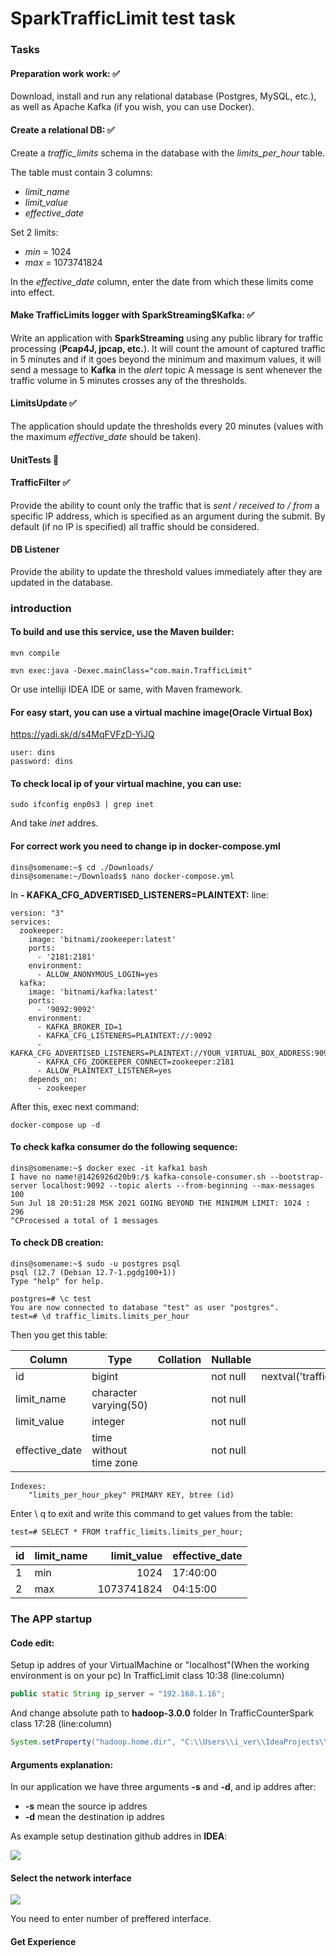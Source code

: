 # SparkTrafficLimit test task
### Tasks
#### Preparation work work: :white_check_mark:
Download, install and run any relational database (Postgres, MySQL, etc.), as well as Apache Kafka (if you wish, you can use Docker).

#### Create a relational DB: :white_check_mark:
Create a _traffic_limits_ schema in the database with the _limits_per_hour_ table.

The table must contain 3 columns: 
+ _limit_name_
+ _limit_value_
+ _effective_date_
 
Set 2 limits:
+ _min_ = 1024
+ _max_ = 1073741824
 
In the _effective_date_ column, enter the date from which these limits come into effect.

#### Make TrafficLimits logger with SparkStreaming$Kafka: :white_check_mark:
Write an application with **SparkStreaming** using any public library for traffic processing (**Pcap4J, jpcap, etc.**).
It will count the amount of captured traffic in 5 minutes and if it goes beyond the minimum and maximum values, it will send a message to **Kafka** in the _alert_ topic
A message is sent whenever the traffic volume in 5 minutes crosses any of the thresholds.

#### LimitsUpdate :white_check_mark:
The application should update the thresholds every 20 minutes (values with the maximum _effective_date_ should be taken).

#### UnitTests :black_square_button:

#### TrafficFilter :white_check_mark:
Provide the ability to count only the traffic that is _sent / received to / from_ a specific IP address, which is specified as an argument during the submit. By default (if no IP is specified) all traffic should be considered.

#### DB Listener
Provide the ability to update the threshold values immediately after they are updated in the database.



### introduction
#### To build and use this service, use the Maven builder:

```
mvn compile

mvn exec:java -Dexec.mainClass="com.main.TrafficLimit"
```

Or use intelliji IDEA IDE or same, with Maven framework.

#### For easy start, you can use a virtual machine image(**Oracle Virtual Box**)
https://yadi.sk/d/s4MqFVFzD-YiJQ

```
user: dins
password: dins
```
#### To check local ip of your virtual machine, you can use:
```
sudo ifconfig enp0s3 | grep inet
```
And take _inet_ addres.
#### For correct work you need to change ip in docker-compose.yml
```
dins@somename:~$ cd ./Downloads/
dins@somename:~/Downloads$ nano docker-compose.yml
```
In **- KAFKA_CFG_ADVERTISED_LISTENERS=PLAINTEXT:** line:
```
version: "3"
services:
  zookeeper:
    image: 'bitnami/zookeeper:latest'
    ports:
      - '2181:2181'
    environment:
      - ALLOW_ANONYMOUS_LOGIN=yes
  kafka:
    image: 'bitnami/kafka:latest'
    ports:
      - '9092:9092'
    environment:
      - KAFKA_BROKER_ID=1
      - KAFKA_CFG_LISTENERS=PLAINTEXT://:9092
      - KAFKA_CFG_ADVERTISED_LISTENERS=PLAINTEXT://YOUR_VIRTUAL_BOX_ADDRESS:9092
      - KAFKA_CFG_ZOOKEEPER_CONNECT=zookeeper:2181
      - ALLOW_PLAINTEXT_LISTENER=yes
    depends_on:
      - zookeeper
```
After this, exec next command:
```
docker-compose up -d
```
#### To check kafka consumer do the following sequence:
```
dins@somename:~$ docker exec -it kafka1 bash
I have no name!@1426926d20b9:/$ kafka-console-consumer.sh --bootstrap-server localhost:9092 --topic alerts --from-beginning --max-messages 100
Sun Jul 18 20:51:28 MSK 2021 GOING BEYOND THE MINIMUM LIMIT: 1024 : 296
^CProcessed a total of 1 messages
```
#### To check DB creation:

```
dins@somename:~$ sudo -u postgres psql
psql (12.7 (Debian 12.7-1.pgdg100+1))
Type "help" for help.

postgres=# \c test
You are now connected to database "test" as user "postgres".
test=# \d traffic_limits.limits_per_hour
```
Then you get this table:

|     Column     |          Type          | Collation | Nullable |                          Default
|----------------|------------------------|-----------|----------|-----------------------------------------------------------|
|id             | bigint                 |           | not null | nextval('traffic_limits.limits_per_hour_id_seq'::regclass)|
| limit_name     | character varying(50)  |           | not null |
| limit_value    | integer                |           | not null |
| effective_date | time without time zone |           | not null |
```
Indexes:
    "limits_per_hour_pkey" PRIMARY KEY, btree (id)
```

Enter \ q to exit and write this command to get values from the table:
```
test=# SELECT * FROM traffic_limits.limits_per_hour;
```
| id | limit_name | limit_value | effective_date
|----|------------|------------:|----------------
|  1 | min        |        1024 | 17:40:00
|  2 | max        |  1073741824 | 04:15:00


### The APP startup 
#### Code edit:
Setup ip addres of your VirtualMachine or "localhost"(When the working environment is on your pc)
In TrafficLimit class 10:38 (line:column)
```java
public static String ip_server = "192.168.1.16";
```
And change absolute path to **hadoop-3.0.0** folder
In TrafficCounterSpark class 17:28 (line:column)
```java
System.setProperty("hadoop.home.dir", "C:\\Users\\i_ver\\IdeaProjects\\trafficLimitsPCAP\\hadoop-3.0.0");
```
#### Arguments explanation:
In our application we have three arguments **-s** and **-d**, and ip addres after:
+ **-s** mean the source ip addres
+ **-d** mean the destination ip addres

As example setup destination github addres in **IDEA**:

![](https://github.com/ASURA-KaMi/TrafficLimitsViaSpark/blob/master/arguments_setup.PNG?raw=true)

#### Select the network interface

![](https://github.com/ASURA-KaMi/TrafficLimitsViaSpark/blob/master/interface_select.PNG?raw=true)

You need to enter number of preffered interface.

#### Get Experience

